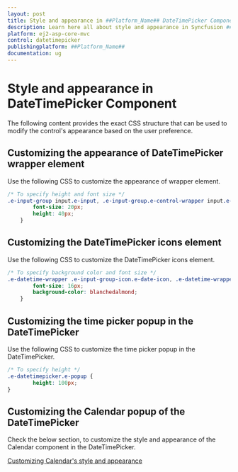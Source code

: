 ```yaml
---
layout: post
title: Style and appearance in ##Platform_Name## DateTimePicker Component
description: Learn here all about style and appearance in Syncfusion ##Platform_Name## DateTimePicker component of Syncfusion Essential JS 2 and more.
platform: ej2-asp-core-mvc
control: datetimepicker
publishingplatform: ##Platform_Name##
documentation: ug
---
```


# Style and appearance in DateTimePicker Component

The following content provides the exact CSS structure that can be used to modify the control's appearance based on the user preference.

## Customizing the appearance of DateTimePicker wrapper element

Use the following CSS to customize the appearance of wrapper element.

```css
/* To specify height and font size */
.e-input-group input.e-input, .e-input-group.e-control-wrapper input.e-input {
        font-size: 20px;
        height: 40px;
    }
```

## Customizing the DateTimePicker icons element

Use the following CSS to customize the DateTimePicker icons element.

```css
/* To specify background color and font size */
.e-datetime-wrapper .e-input-group-icon.e-date-icon, .e-datetime-wrapper .e-input-group-icon.e-time-icon {
        font-size: 16px;
        background-color: blanchedalmond;
    }
```

## Customizing the time picker popup in the DateTimePicker

Use the following CSS to customize the time picker popup in the DateTimePicker.

```css
/* To specify height */
.e-datetimepicker.e-popup {
        height: 100px;
}
```

## Customizing the Calendar popup of the DateTimePicker

Check the below section, to customize the style and appearance of the Calendar component in the DateTimePicker.

[Customizing Calendar's style and appearance](../calendar/style-appearance/)